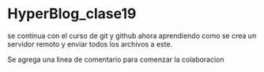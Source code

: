 # HyperBlog_clase19
se continua con el curso de git y github ahora aprendiendo como se crea un servidor remoto y enviar todos los archivos a este.

Se agrega una linea de comentario para comenzar la colaboracion 